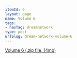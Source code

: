 ```yaml
---
itemId: 6
layout: page
name: Volume 6
tags:
- hasTag: dreamnetwork
type: post
urlSlug: dream-network-volume-6
---
```

<a href="files/Volume_6.zip" download>Volume 6 (.zip file, 14mb)</a>